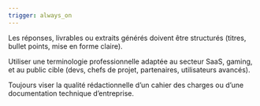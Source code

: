 ```yaml
---
trigger: always_on
---
```


Les réponses, livrables ou extraits générés doivent être structurés (titres, bullet points, mise en forme claire).

Utiliser une terminologie professionnelle adaptée au secteur SaaS, gaming, et au public cible (devs, chefs de projet, partenaires, utilisateurs avancés).

Toujours viser la qualité rédactionnelle d’un cahier des charges ou d’une documentation technique d’entreprise.